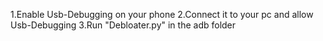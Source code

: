 1.Enable Usb-Debugging on your phone
2.Connect it to your pc and allow Usb-Debugging
3.Run "Debloater.py" in the adb folder
